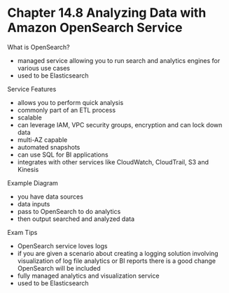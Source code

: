 # Chapter 14.8 Analyzing Data with Amazon OpenSearch Service

What is OpenSearch?
- managed service allowing you to run search and analytics engines for various use cases
- used to be Elasticsearch

Service Features
- allows you to perform quick analysis
- commonly part of an ETL process
- scalable
- can leverage IAM, VPC security groups, encryption and can lock down data
- multi-AZ capable
- automated snapshots
- can use SQL for BI applications
- integrates with other services like CloudWatch, CloudTrail, S3 and Kinesis

Example Diagram
- you have data sources
- data inputs
- pass to OpenSearch to do analytics
- then output searched and analyzed data

Exam Tips
- OpenSearch service loves logs
- if you are given a scenario about creating a logging solution involving visualization of log file analytics or BI reports there is a good change OpenSearch will be included
- fully managed analytics and visualization service
- used to be Elasticsearch
